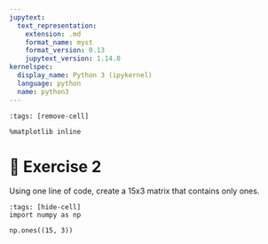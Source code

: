 ```yaml
---
jupytext:
  text_representation:
    extension: .md
    format_name: myst
    format_version: 0.13
    jupytext_version: 1.14.0
kernelspec:
  display_name: Python 3 (ipykernel)
  language: python
  name: python3
---
```


```{code-cell} ipython3
:tags: [remove-cell]

%matplotlib inline
```


# 💪 Exercise 2

Using one line of code, create a 15x3 matrix that contains only ones.

```{code-cell} ipython3
:tags: [hide-cell]
import numpy as np

np.ones((15, 3))
```
